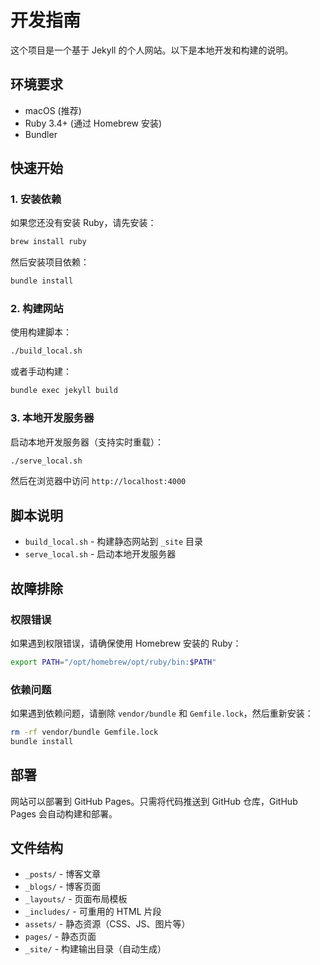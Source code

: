# 开发指南

这个项目是一个基于 Jekyll 的个人网站。以下是本地开发和构建的说明。

## 环境要求

- macOS (推荐)
- Ruby 3.4+ (通过 Homebrew 安装)
- Bundler

## 快速开始

### 1. 安装依赖

如果您还没有安装 Ruby，请先安装：

```bash
brew install ruby
```

然后安装项目依赖：

```bash
bundle install
```

### 2. 构建网站

使用构建脚本：

```bash
./build_local.sh
```

或者手动构建：

```bash
bundle exec jekyll build
```

### 3. 本地开发服务器

启动本地开发服务器（支持实时重载）：

```bash
./serve_local.sh
```

然后在浏览器中访问 `http://localhost:4000`

## 脚本说明

- `build_local.sh` - 构建静态网站到 `_site` 目录
- `serve_local.sh` - 启动本地开发服务器

## 故障排除

### 权限错误

如果遇到权限错误，请确保使用 Homebrew 安装的 Ruby：

```bash
export PATH="/opt/homebrew/opt/ruby/bin:$PATH"
```

### 依赖问题

如果遇到依赖问题，请删除 `vendor/bundle` 和 `Gemfile.lock`，然后重新安装：

```bash
rm -rf vendor/bundle Gemfile.lock
bundle install
```

## 部署

网站可以部署到 GitHub Pages。只需将代码推送到 GitHub 仓库，GitHub Pages 会自动构建和部署。

## 文件结构

- `_posts/` - 博客文章
- `_blogs/` - 博客页面
- `_layouts/` - 页面布局模板
- `_includes/` - 可重用的 HTML 片段
- `assets/` - 静态资源（CSS、JS、图片等）
- `pages/` - 静态页面
- `_site/` - 构建输出目录（自动生成） 